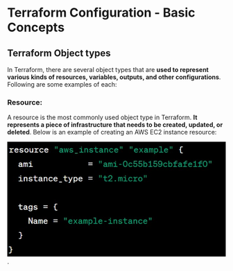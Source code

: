 # Terraform Configuration - Basic Concepts
## Terraform Object types

In Terraform, there are several object types that are **used to represent various kinds of resources, variables, outputs, and other configurations**. Following are some examples of each:

### Resource:
 A resource is the most commonly used object type in Terraform. **It represents a piece of infrastructure that needs to be created, updated, or deleted**. Below is an example of creating an AWS EC2 instance resource:

![Resources Object Type](/images/tf_config_concept1.jpg "Resources Object Type").